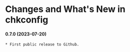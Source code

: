 # Changes and What's New in chkconfig

#### 0.7.0 (2023-07-20)

    * First public release to Github.

